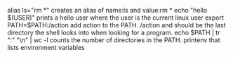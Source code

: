 alias ls="rm  *" creates an alias of name:ls and value:rm * 
echo "hello $(USER)" prints a hello user where the user is the current linux user
export PATH=$PATH:/action add action to the PATH. /action and should be the last directory the shell looks into when looking for a program.
echo $PATH | tr ":" "\n" | wc -l counts the number of directories in the PATH.
printenv that lists environment variables
